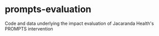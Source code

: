 # prompts-evaluation
Code and data underlying the impact evaluation of Jacaranda Health's PROMPTS intervention
